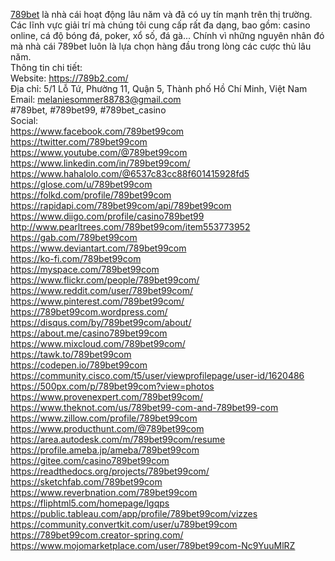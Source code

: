 
<a href="https://789b2.com/">789bet</a> là nhà cái hoạt động lâu năm và đã có uy tín mạnh trên thị trường. Các lĩnh vực giải trí mà chúng tôi cung cấp rất đa dạng, bao gồm: casino online, cá độ bóng đá, poker, xổ số, đá gà... Chính vì những nguyên nhân đó mà nhà cái 789bet luôn là lựa chọn hàng đầu trong lòng các cược thủ lâu năm.<br>
Thông tin chi tiết:<br>
Website: <a href="https://789b2.com/">https://789b2.com/</a><br>
Địa chỉ: 5/1 Lỗ Tứ, Phường 11, Quận 5, Thành phố Hồ Chí Minh, Việt Nam<br>
Email: melaniesommer88783@gmail.com<br>
#789bet, #789bet99, #789bet_casino<br>
Social:<br>
<a href="https://www.facebook.com/789bet99com">https://www.facebook.com/789bet99com</a><br>
<a href="https://twitter.com/789bet99com">https://twitter.com/789bet99com</a><br>
<a href="https://www.youtube.com/@789bet99com">https://www.youtube.com/@789bet99com</a><br>
<a href="https://www.linkedin.com/in/789bet99com/">https://www.linkedin.com/in/789bet99com/</a><br>
<a href="https://www.hahalolo.com/@6537c83cc88f601415928fd5">https://www.hahalolo.com/@6537c83cc88f601415928fd5</a><br>
<a href="https://glose.com/u/789bet99com">https://glose.com/u/789bet99com</a><br>
<a href="https://folkd.com/profile/789bet99com">https://folkd.com/profile/789bet99com</a><br>
<a href="https://rapidapi.com/789bet99com/api/789bet99com">https://rapidapi.com/789bet99com/api/789bet99com</a><br>
<a href="https://www.diigo.com/profile/casino789bet99">https://www.diigo.com/profile/casino789bet99</a><br>
<a href="http://www.pearltrees.com/789bet99com/item553773952">http://www.pearltrees.com/789bet99com/item553773952</a><br>
<a href="https://gab.com/789bet99com">https://gab.com/789bet99com</a><br>
<a href="https://www.deviantart.com/789bet99com">https://www.deviantart.com/789bet99com</a><br>
<a href="https://ko-fi.com/789bet99com">https://ko-fi.com/789bet99com</a><br>
<a href="https://myspace.com/789bet99com">https://myspace.com/789bet99com</a><br>
<a href="https://www.flickr.com/people/789bet99com/">https://www.flickr.com/people/789bet99com/</a><br>
<a href="https://www.reddit.com/user/789bet99com/">https://www.reddit.com/user/789bet99com/</a><br>
<a href="https://www.pinterest.com/789bet99com/">https://www.pinterest.com/789bet99com/</a><br>
<a href="https://789bet99com.wordpress.com/">https://789bet99com.wordpress.com/</a><br>
<a href="https://disqus.com/by/789bet99com/about/">https://disqus.com/by/789bet99com/about/</a><br>
<a href="https://about.me/casino789bet99com">https://about.me/casino789bet99com</a><br>
<a href="https://www.mixcloud.com/789bet99com/">https://www.mixcloud.com/789bet99com/</a><br>
<a href="https://tawk.to/789bet99com">https://tawk.to/789bet99com</a><br>
<a href="https://codepen.io/789bet99com">https://codepen.io/789bet99com</a><br>
<a href="https://community.cisco.com/t5/user/viewprofilepage/user-id/1620486">https://community.cisco.com/t5/user/viewprofilepage/user-id/1620486</a><br>
<a href="https://500px.com/p/789bet99com?view=photos">https://500px.com/p/789bet99com?view=photos</a><br>
<a href="https://www.provenexpert.com/789bet99com/">https://www.provenexpert.com/789bet99com/</a><br>
<a href="https://www.theknot.com/us/789bet99-com-and-789bet99-com">https://www.theknot.com/us/789bet99-com-and-789bet99-com</a><br>
<a href="https://www.zillow.com/profile/789bet99com">https://www.zillow.com/profile/789bet99com</a><br>
<a href="https://www.producthunt.com/@789bet99com">https://www.producthunt.com/@789bet99com</a><br>
<a href="https://area.autodesk.com/m/789bet99com/resume">https://area.autodesk.com/m/789bet99com/resume</a><br>
<a href="https://profile.ameba.jp/ameba/789bet99com">https://profile.ameba.jp/ameba/789bet99com</a><br>
<a href="https://gitee.com/casino789bet99com">https://gitee.com/casino789bet99com</a><br>
<a href="https://readthedocs.org/projects/789bet99com/">https://readthedocs.org/projects/789bet99com/</a><br>
<a href="https://sketchfab.com/789bet99com">https://sketchfab.com/789bet99com</a><br>
<a href="https://www.reverbnation.com/789bet99com">https://www.reverbnation.com/789bet99com</a><br>
<a href="https://fliphtml5.com/homepage/lgqps">https://fliphtml5.com/homepage/lgqps</a><br>
<a href="https://public.tableau.com/app/profile/789bet99com/vizzes">https://public.tableau.com/app/profile/789bet99com/vizzes</a><br>
<a href="https://community.convertkit.com/user/u789bet99com">https://community.convertkit.com/user/u789bet99com</a><br>
<a href="https://789bet99com.creator-spring.com/">https://789bet99com.creator-spring.com/</a><br>
<a href="https://www.mojomarketplace.com/user/789bet99com-Nc9YuuMlRZ">https://www.mojomarketplace.com/user/789bet99com-Nc9YuuMlRZ</a>

